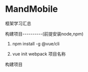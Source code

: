 # MandMobile
框架学习汇总

构建项目----------(前提安装node,npm)

1. npm install -g @vue/cli

2. vue init webpack 项目名称

构建项目
